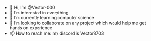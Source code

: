 - 👋 Hi, I’m @Vector-000
- 👀 I’m interested in everything
- 🌱 I’m currently learning computer science
- 💞️ I’m looking to collaborate on any project which would help me get hands on experience
- 📫 How to reach me: my discord is Vector8703

<!---
Vector-000/Vector-000 is a ✨ special ✨ repository because its `README.md` (this file) appears on your GitHub profile.
You can click the Preview link to take a look at your changes.
--->
